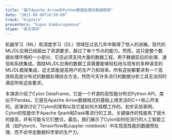 ```yaml
---
title: "基于Apache Arrow的Python数据处理的数据框架"
date: "2021-08-08T16:50:00" 
track: "bigdata"
presenters: "Supun Kamburugamuve"
stype: "英文演讲"
---
```

机器学习（ML）和深度学习（DL）领域在过去几年中取得了惊人的进展。现代的ML/DL应用已经超出了资源要求，超过了单个节点的能力。然而，这只是整个数据处理环境的一小部分，它还必须支持大量的数据工程，用于数据前后的处理、通信和系统集成。围绕ML/DL应用的数据工具需要能够轻松地与现有的多种语言的ML/DL框架集成，这尤其能提高用户的生产力和效率。所有这些都要求有一个高效和高度分布式的数据处理综合方法，然而今天许多流行的数据分析工具无法同时满足所有这些要求。
 
本演讲介绍了Cylon DataFrame，它是一个开源的高性能分布式Python API，类似于Pandas。它是在Apache Arrow数据格式的基础上用灵活的C++核心开发的。该演讲讨论了Cylon的架构以及它是如何大规模工作的。初步实验表明，Cylon的性能优于Apache Spark和Dask等流行的工具，关键操作的性能有了很大的提高，并有可能与它们整合。最后，我们展示了Cylon如何在流行的人工智能工具（如Pytorch、Tensorflow和Jupyter notebook）中实现高性能的数据预处理，而不会夺走数据科学家的生产力。
